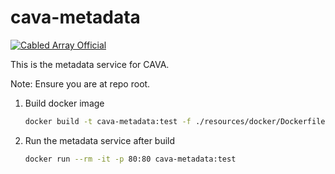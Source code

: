 # cava-metadata

[![Cabled Array Official](https://tinyurl.com/ca-official)](#)

This is the metadata service for CAVA.

Note: Ensure you are at repo root.

1. Build docker image

    ```bash
    docker build -t cava-metadata:test -f ./resources/docker/Dockerfile .
    ```

2. Run the metadata service after build

    ```bash
    docker run --rm -it -p 80:80 cava-metadata:test
    ```
